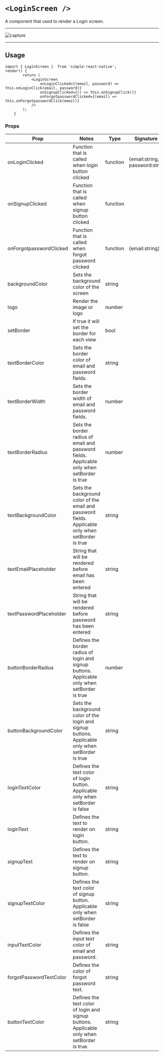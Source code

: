 # `<LoginScreen />`
A component that used to render a Login screen.
***
![capture](https://raw.githubusercontent.com/kiranfl/simple-react-native/master/Docs/Login_demo.gif)
***

## Usage
```
import { LoginScreen }  from 'simple-react-native';
render() {
        return (
            <LoginScreen
                onLoginClicked={(email, password) => this.onLoginClick(email, password)}
                onSignupClicked={() => this.onSignupClick()}
                onForgotpasswordClicked={(email) => this.onForgotpasswordClick(email)}
            />
        );
    }
```

### Props

| Prop | Notes | Type | Signature (func) | Required | Default |
|---|---|---|---|---|---|
| onLoginClicked | Function that is called when login button clicked | function | {email:string, password:string}:void | Yes
| onSignupClicked | Function that is called when signup button clicked | function || Yes |
| onForgotpasswordClicked | Function that is called when forgot password clicked | function | {email:string}:void | Yes
| backgroundColor | Sets the background color of the screen | string || No | '#DCDCDC'
| logo | Render the image or logo | number || No | null
| setBorder | If true it will set the border for each view | bool || No | false
| textBorderColor | Sets the border color of email and password fields.| string || No | 'white'
| textBorderWidth | Sets the border width of email and password fields.| number || No | 1
| textBorderRadius | Sets the border radius of email and password fields. Applicable only when setBorder is true | number || No | 1
| textBackgroundColor | Sets the background color of the email and password fields. Applicable only when setBorder is true | string || No | 'white'
| textEmailPlaceholder | String that will be rendered before email has been entered | string || No | 'Email'
| textPasswordPlaceholder | String that will be rendered before password has been entered | string || No | 'Password'
| buttonBorderRadius | Defines the border radius of login and signup buttons. Applicable only when setBorder is true  | number || No | 1
| buttonBackgroundColor | Sets the background color of the login and signup buttons. Applicable only when setBorder is true | string || No | '#00b5ec'
| loginTextColor | Defines the text color of login button. Applicable only when setBorder is false | string || No | '#00b5ec'
| loginText | Defines the text to render on login button. | string || No | 'Login'
| signupText | Defines the text to render on signup button. | string || No | 'Signup'
| signupTextColor | Defines the text color of signup button. Applicable only when setBorder is false | string || No | 'grey'
| inputTextColor | Defines the input text color of email and password. | string || No | 'black'
| forgotPasswordTextColor | Defines the color of forgot password text. | string || No | 'grey'
| buttonTextColor | Defines the text color of login and signup buttons. Applicable only when setBorder is true. | string || No | 'white'
